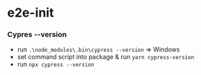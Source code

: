 # e2e-init

### Cypres --version
- run `.\node_modules\.bin\cypress --version` => Windows
- set command script into package & run `yarn cypress-version`
- run `npx cypress --version`